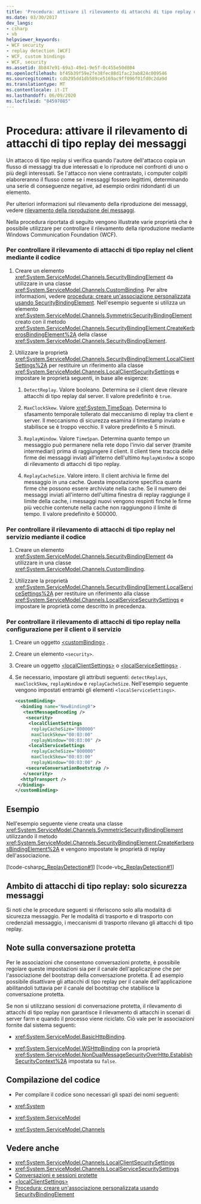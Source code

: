 ```yaml
---
title: 'Procedura: attivare il rilevamento di attacchi di tipo replay dei messaggi'
ms.date: 03/30/2017
dev_langs:
- csharp
- vb
helpviewer_keywords:
- WCF security
- replay detection [WCF]
- WCF, custom bindings
- WCF, security
ms.assetid: 8b847e91-69a3-49e1-9e5f-0c455e50d804
ms.openlocfilehash: bf45b39f59e2fe38fec88d1fac23ab824c009546
ms.sourcegitcommit: cdb295dd1db589ce5169ac9ff096f01fd0c2da9d
ms.translationtype: MT
ms.contentlocale: it-IT
ms.lasthandoff: 06/09/2020
ms.locfileid: "84597085"
---
```

# <a name="how-to-enable-message-replay-detection"></a>Procedura: attivare il rilevamento di attacchi di tipo replay dei messaggi
Un attacco di tipo replay si verifica quando l'autore dell'attacco copia un flusso di messaggi tra due interessati e lo riproduce nei confronti di uno o più degli interessati. Se l'attacco non viene contrastato, i computer colpiti elaboreranno il flusso come se i messaggi fossero legittimi, determinando una serie di conseguenze negative, ad esempio ordini ridondanti di un elemento.  
  
 Per ulteriori informazioni sul rilevamento della riproduzione dei messaggi, vedere [rilevamento della riproduzione dei messaggi](https://docs.microsoft.com/previous-versions/msp-n-p/ff649371(v=pandp.10)).  
  
 Nella procedura riportata di seguito vengono illustrate varie proprietà che è possibile utilizzare per controllare il rilevamento della riproduzione mediante Windows Communication Foundation (WCF).  
  
### <a name="to-control-replay-detection-on-the-client-using-code"></a>Per controllare il rilevamento di attacchi di tipo replay nel client mediante il codice  
  
1. Creare un elemento <xref:System.ServiceModel.Channels.SecurityBindingElement> da utilizzare in una classe <xref:System.ServiceModel.Channels.CustomBinding>. Per altre informazioni, vedere [procedura: creare un'associazione personalizzata usando SecurityBindingElement](how-to-create-a-custom-binding-using-the-securitybindingelement.md). Nell'esempio seguente si utilizza un elemento <xref:System.ServiceModel.Channels.SymmetricSecurityBindingElement> creato con il metodo <xref:System.ServiceModel.Channels.SecurityBindingElement.CreateKerberosBindingElement%2A> della classe <xref:System.ServiceModel.Channels.SecurityBindingElement>.  
  
2. Utilizzare la proprietà <xref:System.ServiceModel.Channels.SecurityBindingElement.LocalClientSettings%2A> per restituire un riferimento alla classe <xref:System.ServiceModel.Channels.LocalClientSecuritySettings> e impostare le proprietà seguenti, in base alle esigenze:  
  
    1. `DetectReplay`. Valore booleano. Determina se il client deve rilevare attacchi di tipo replay dal server. Il valore predefinito è `true`.  
  
    2. `MaxClockSkew`. Valore <xref:System.TimeSpan>. Determina lo sfasamento temporale tollerato dal meccanismo di replay tra client e server. Il meccanismo di sicurezza esamina il timestamp inviato e stabilisce se è troppo vecchio. Il valore predefinito è 5 minuti.  
  
    3. `ReplayWindow`. Valore `TimeSpan`. Determina quanto tempo un messaggio può permanere nella rete dopo l'invio dal server (tramite intermediari) prima di raggiungere il client. Il client tiene traccia delle firme dei messaggi inviati all'interno dell'ultimo `ReplayWindow` a scopo di rilevamento di attacchi di tipo replay.  
  
    4. `ReplayCacheSize`. Valore intero. Il client archivia le firme del messaggio in una cache. Questa impostazione specifica quante firme che possono essere archiviate nella cache. Se il numero dei messaggi inviati all'interno dell'ultima finestra di replay raggiunge il limite della cache, i messaggi nuovi vengono respinti finché le firme più vecchie contenute nella cache non raggiungono il limite di tempo. Il valore predefinito è 500000.  
  
### <a name="to-control-replay-detection-on-the-service-using-code"></a>Per controllare il rilevamento di attacchi di tipo replay nel servizio mediante il codice  
  
1. Creare un elemento <xref:System.ServiceModel.Channels.SecurityBindingElement> da utilizzare in una classe <xref:System.ServiceModel.Channels.CustomBinding>.  
  
2. Utilizzare la proprietà <xref:System.ServiceModel.Channels.SecurityBindingElement.LocalServiceSettings%2A> per restituire un riferimento alla classe <xref:System.ServiceModel.Channels.LocalServiceSecuritySettings> e impostare le proprietà come descritto in precedenza.  
  
### <a name="to-control-replay-detection-in-configuration-for-the-client-or-service"></a>Per controllare il rilevamento di attacchi di tipo replay nella configurazione per il client o il servizio  
  
1. Creare un oggetto [\<customBinding>](../../configure-apps/file-schema/wcf/custombinding.md) .  
  
2. Creare un elemento `<security>`.  
  
3. Creare un oggetto [\<localClientSettings>](../../configure-apps/file-schema/wcf/localclientsettings-element.md) o [\<localServiceSettings>](../../configure-apps/file-schema/wcf/localservicesettings-element.md) .  
  
4. Se necessario, impostare gli attributi seguenti: `detectReplays`, `maxClockSkew`, `replayWindow` e `replayCacheSize`. Nell'esempio seguente vengono impostati entrambi gli elementi `<localServiceSettings>`.  
  
    ```xml  
    <customBinding>  
      <binding name="NewBinding0">  
       <textMessageEncoding />  
        <security>  
         <localClientSettings
          replayCacheSize="800000"
          maxClockSkew="00:03:00"  
          replayWindow="00:03:00" />  
         <localServiceSettings
          replayCacheSize="800000"
          maxClockSkew="00:03:00"  
          replayWindow="00:03:00" />  
        <secureConversationBootstrap />  
       </security>  
      <httpTransport />  
     </binding>  
    </customBinding>  
    ```  
  
## <a name="example"></a>Esempio  
 Nell'esempio seguente viene creata una classe <xref:System.ServiceModel.Channels.SymmetricSecurityBindingElement> utilizzando il metodo <xref:System.ServiceModel.Channels.SecurityBindingElement.CreateKerberosBindingElement%2A> e vengono impostate le proprietà di replay dell'associazione.  
  
 [!code-csharp[c_ReplayDetection#1](../../../../samples/snippets/csharp/VS_Snippets_CFX/c_replaydetection/cs/source.cs#1)]
 [!code-vb[c_ReplayDetection#1](../../../../samples/snippets/visualbasic/VS_Snippets_CFX/c_replaydetection/vb/source.vb#1)]  
  
## <a name="scope-of-replay-message-security-only"></a>Ambito di attacchi di tipo replay: solo sicurezza messaggi  
 Si noti che le procedure seguenti si riferiscono solo alla modalità di sicurezza messaggio. Per le modalità di trasporto e di trasporto con credenziali messaggio, i meccanismi di trasporto rilevano gli attacchi di tipo replay.  
  
## <a name="secure-conversation-notes"></a>Note sulla conversazione protetta  
 Per le associazioni che consentono conversazioni protette, è possibile regolare queste impostazioni sia per il canale dell'applicazione che per l'associazione del bootstrap della conversazione protetta. È ad esempio possibile disattivare gli attacchi di tipo replay per il canale dell'applicazione abilitandoli tuttavia per il canale del bootstrap che stabilisce la conversazione protetta.  
  
 Se non si utilizzano sessioni di conversazione protetta, il rilevamento di attacchi di tipo replay non garantisce il rilevamento di attacchi in scenari di server farm e quando il processo viene riciclato. Ciò vale per le associazioni fornite dal sistema seguenti:  
  
- <xref:System.ServiceModel.BasicHttpBinding>.  
  
- <xref:System.ServiceModel.WSHttpBinding> con la proprietà <xref:System.ServiceModel.NonDualMessageSecurityOverHttp.EstablishSecurityContext%2A> impostata su `false`.  
  
## <a name="compiling-the-code"></a>Compilazione del codice  
  
- Per compilare il codice sono necessari gli spazi dei nomi seguenti:  
  
- <xref:System>  
  
- <xref:System.ServiceModel>  
  
- <xref:System.ServiceModel.Channels>  
  
## <a name="see-also"></a>Vedere anche

- <xref:System.ServiceModel.Channels.LocalClientSecuritySettings>
- <xref:System.ServiceModel.Channels.LocalServiceSecuritySettings>
- [Conversazioni e sessioni protette](secure-conversations-and-secure-sessions.md)
- [\<localClientSettings>](../../configure-apps/file-schema/wcf/localclientsettings-element.md)
- [Procedura: creare un'associazione personalizzata usando SecurityBindingElement](how-to-create-a-custom-binding-using-the-securitybindingelement.md)
